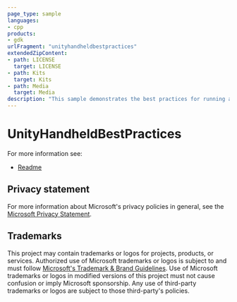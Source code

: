```yaml
---
page_type: sample
languages:
- cpp
products:
- gdk
urlFragment: "unityhandheldbestpractices"
extendedZipContent:
- path: LICENSE
  target: LICENSE
- path: Kits
  target: Kits
- path: Media
  target: Media
description: "This sample demonstrates the best practices for running a title on handheld devices in Unity."
---
```


# UnityHandheldBestPractices

For more information see: 
- [Readme](https://github.com/microsoft/Xbox-GDK-Samples/blob/main/Samples/Unity/System/UnityHandheldBestPractices/Assets/HandeldBestPractices/HandheldHelper/readme_en-us.md)

## Privacy statement

For more information about Microsoft's privacy policies in general, see the [Microsoft Privacy Statement](https://privacy.microsoft.com/privacystatement/).

## Trademarks

This project may contain trademarks or logos for projects, products, or services. Authorized use of Microsoft trademarks or logos is subject to and must follow [Microsoft's Trademark & Brand Guidelines](https://www.microsoft.com/en-us/legal/intellectualproperty/trademarks/usage/general). Use of Microsoft trademarks or logos in modified versions of this project must not cause confusion or imply Microsoft sponsorship. Any use of third-party trademarks or logos are subject to those third-party's policies.
